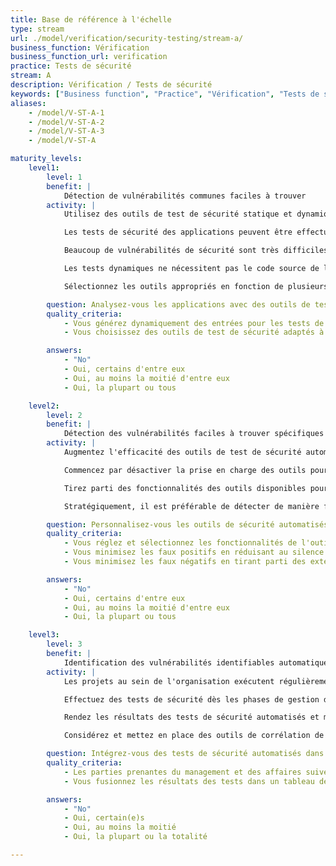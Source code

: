```yaml
---
title: Base de référence à l'échelle
type: stream
url: ./model/verification/security-testing/stream-a/
business_function: Vérification
business_function_url: verification
practice: Tests de sécurité
stream: A
description: Vérification / Tests de sécurité
keywords: ["Business function", "Practice", "Vérification", "Tests de sécurité"]
aliases:
    - /model/V-ST-A-1
    - /model/V-ST-A-2
    - /model/V-ST-A-3
    - /model/V-ST-A

maturity_levels:
    level1:
        level: 1
        benefit: |
            Détection de vulnérabilités communes faciles à trouver
        activity: |
            Utilisez des outils de test de sécurité statique et dynamique automatisés pour les logiciels, ce qui permet des tests de sécurité plus efficaces et des résultats de meilleure qualité. Augmentez progressivement la fréquence des tests de sécurité et augmentez la couverture du code.

            Les tests de sécurité des applications peuvent être effectués statiquement, en inspectant le code source d'une application sans l'exécuter, ou dynamiquement en observant simplement le comportement de l'application en réponse à diverses conditions d'entrée. La première approche est souvent appelée « Static Application Security Testing » (SAST), la seconde étant appelée « Dynamic Application Security Testing » (DAST). Une approche hybride, connue sous le nom de Tests de Sécurité Intéractifs d'Applications (IAST), combine les forces des deux approches (au prix d'efforts supplémentaires) en testant dynamiquement des applications automatiquement instrumentées, permettant un suivi précis de l'état interne de l'application en réponse à une entrée externe.

            Beaucoup de vulnérabilités de sécurité sont très difficiles à détecter sans inspecter soigneusement le code source. Bien que cette tâche soit idéalement effectuée par des experts ou par des pairs, il s'agit d'une tâche lente et coûteuse. Bien que "plus bruyant" et souvent moins précis que des examens menés par des experts, les outils automatisés SAST sont moins chers, bien plus rapides et plus cohérents que les humains. Un certain nombre d'outils commerciaux ou gratuits sont capables de détecter efficacement les bogues et vulnérabilités suffisamment importants dans de grandes bases de code.

            Les tests dynamiques ne nécessitent pas le code source de l'application, ce qui le rend idéal pour les cas où le code source n'est pas disponible. Il identifie également des cas concrets de vulnérabilités. En raison de son approche "boîte noire", sans instrumentation, il est plus susceptible de découvrir des bogues peu enfouis. Les outils de test dynamiques ont besoin d'une grande source de données de test, dont la génération manuelle est prohibitive. De nombreux outils existent qui génèrent les données de test appropriées automatiquement, conduisant à des tests de sécurité plus efficaces et à des résultats de meilleure qualité.

            Sélectionnez les outils appropriés en fonction de plusieurs facteurs, notamment la profondeur et la précision de l'inspection, la robustesse et la précision des cas de tests de sécurité, les possibilités d'intégration avec d'autres outils, l'utilisation qui en sera faite et le modèle de coûts, etc. Lorsque vous sélectionnez des outils, prenez en compte les commentaires du personnel technique compétent en matière de sécurité ainsi que ceux des développeurs et des gestionnaires de développement et examinez les résultats avec les parties prenantes.

        question: Analysez-vous les applications avec des outils de test de sécurité automatisés?
        quality_criteria:
            - Vous générez dynamiquement des entrées pour les tests de sécurité à l'aide d'outils automatisés
            - Vous choisissez des outils de test de sécurité adaptés à l'architecture de l'organisation et à la pile technologique, et trouvez un juste équilibre entre la profondeur et la précision de l'inspection d'une part et la facilité d'utilisation des résultats pour l'organisation d'autre part

        answers:
            - "No"
            - Oui, certains d'entre eux
            - Oui, au moins la moitié d'entre eux
            - Oui, la plupart ou tous

    level2:
        level: 2
        benefit: |
            Détection des vulnérabilités faciles à trouver spécifiques à l'organisation
        activity: |
            Augmentez l'efficacité des outils de test de sécurité automatisés en les ajustant et les personnalisant à vos piles technologiques et applications. Les outils de test de sécurité automatisés ont deux caractéristiques importantes : leur taux de faux positifs, c.-à-d. les bogues inexistants et les vulnérabilités qu'ils signalent de façon erronée ; leur taux de faux négatifs, c'est-à-dire les bogues réels et les vulnérabilités qu'ils ne détectent pas. À mesure que vous améliorez votre maturité dans l'utilisation d’outils de test automatisés, vous vous efforcez de minimiser leurs taux de faux négatifs et de faux positifs. Cela maximise le temps que les équipes de développement passent à examiner et à traiter les vrais problèmes de sécurité dans leurs applications et réduit les frictions typiquement associées à l'utilisation d'outils d'analyse de sécurité automatisés non ajustés.

            Commencez par désactiver la prise en charge des outils pour les technologies et les environnements que vous n'utilisez pas et ciblez les versions spécifiques dans la mesure du possible. Cela augmentera la vitesse d'exécution et réduira le nombre de résultats erronés signalés. Faites confiance à des experts d’outils de sécurité ou à des équipes de sécurité partagées pour piloter les outils en coordination avec un groupe d’équipes de développement motivées sélectionnées. Cela permettra d'identifier les interprétations faussement positives à ignorer ou à supprimer des résultats des outils. Identifiez les problèmes de sécurité spécifiques et les contre-modèles et favorisez le meilleur outil pour les détecter.

            Tirez parti des fonctionnalités des outils disponibles pour prendre en compte les styles de codage spécifiques aux applications et à l'organisation ainsi que les normes techniques. De nombreux outils d'analyse automatique statique permettent aux utilisateurs d'écrire leurs propres règles ou de personnaliser les règles d'analyse par défaut aux interfaces logicielles spécifiques au projet en cours de test afin d'atteindre une meilleure précision et une profondeur de couverture améliorée. Par exemple, les entrées potentiellement dangereuses (autrement dit, polluées) peuvent être marquées comme sûres après leur passage à travers une méthode d'assainissement appropriée donnée.

            Stratégiquement, il est préférable de détecter de manière fiable un sous-ensemble limité de problèmes de sécurité via un outillage automatisé et d'étendre progressivement la couverture, plutôt que d'essayer de détecter immédiatement tous les problèmes connus. Une fois que les outils ont été suffisamment ajustés, ils peuvent être mis à la disposition de plus d'équipes de développement. Il est important de surveiller continuellement leur efficacité perçue au sein des équipes de développement. Dans des formes plus élaborées, des techniques d'apprentissage automatique peuvent être adoptées pour identifier et filtrer automatiquement les faux positifs probables à l'échelle.

        question: Personnalisez-vous les outils de sécurité automatisés à vos applications et vos piles technologiques?
        quality_criteria:
            - Vous réglez et sélectionnez les fonctionnalités de l'outil qui correspondent à votre application ou votre pile de technologies
            - Vous minimisez les faux positifs en réduisant au silence ou en filtrant automatiquement les avertissements non pertinents ou les trouvailles de faible probabilité
            - Vous minimisez les faux négatifs en tirant parti des extensions des outils ou des DSLs pour personnaliser les outils pour votre application ou vos normes organisationnelles

        answers:
            - "No"
            - Oui, certains d'entre eux
            - Oui, au moins la moitié d'entre eux
            - Oui, la plupart ou tous

    level3:
        level: 3
        benefit: |
            Identification des vulnérabilités identifiables automatiquement lors des étapes le plus possible en amont
        activity: |
            Les projets au sein de l'organisation exécutent régulièrement des tests de sécurité automatisés et examinent les résultats durant le développement. Configurez les outils de test de sécurité pour qu'ils s'exécutent automatiquement dans le cadre du processus de génération et de déploiement afin de permettre à ce système de passer à l'échelle à peu de frais. Inspectez les problèmes au fur et à mesure qu'ils sont détectés.

            Effectuez des tests de sécurité dès les phases de gestion des exigences ou de conception peut être bénéfique. Bien que traditionnellement utilisé pour les cas de tests fonctionnels, ce type d’approche de développement piloté par les tests implique l’identification et l’exécution de cas pertinents de tests de sécurité au début du cycle de développement. Avec l'exécution automatique de cas de tests de sécurité, les projets entrent dans la phase d'implémentation avec un certain nombre de tests défaillants en raison des fonctionnalités inexistantes ; l'implémentation est terminée lorsque tous les tests sont exécutés avec succès. Ceci fournit un objectif clair aux développeurs tôt dans le cycle de développement tout en diminuant le risque de retarder une livraison en raison de problèmes de sécurité ou de devoir accepter certains risques pour respecter les échéances du projet.

            Rendez les résultats des tests de sécurité automatisés et manuels visibles via des tableaux de bord et présentez-les régulièrement à la direction et aux parties prenantes métier (par ex. avant chaque version) pour revue. S'il persiste des problèmes non résolus acceptés comme risques pour la livraison, les parties prenantes et les gestionnaires du développement travaillent ensemble pour établir un calendrier concret pour les traiter. Examinez et améliorez continuellement la qualité des tests de sécurité.

            Considérez et mettez en place des outils de corrélation de test de sécurité pour automatiser la mise en correspondance et la fusion des résultats de test provenant de scanners d'applications dynamiques, statiques et interactifs dans un tableau de bord central fournissant une entrée directe vers le système de gestion des défauts. Diffusez les connaissances liées aux tests de sécurité créés et aux résultats au sein de l'équipe de développement afin d'améliorer les connaissances et la sensibilisation à la sécurité au sein de l'organisation.

        question: Intégrez-vous des tests de sécurité automatisés dans le processus de génération et de déploiement ?
        quality_criteria:
            - Les parties prenantes du management et des affaires suivent et revoient les résultats des tests tout le long du cycle de développement
            - Vous fusionnez les résultats des tests dans un tableau de bord central et les transmettez à la gestion des défauts

        answers:
            - "No"
            - Oui, certain(e)s
            - Oui, au moins la moitié
            - Oui, la plupart ou la totalité

---
```

